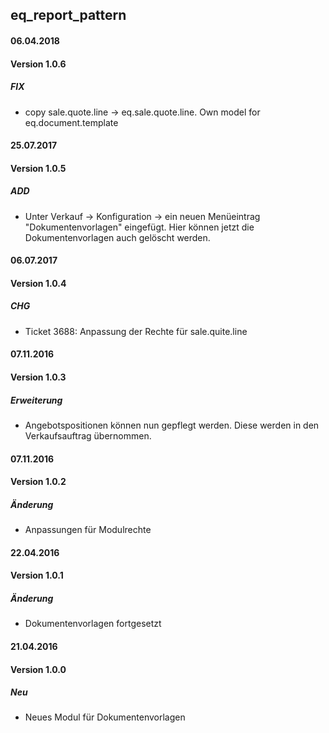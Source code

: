 ## eq_report_pattern 

#### 06.04.2018
#### Version 1.0.6
##### FIX
- copy sale.quote.line -> eq.sale.quote.line. Own model for eq.document.template

#### 25.07.2017
#### Version 1.0.5
##### ADD
- Unter Verkauf -> Konfiguration -> ein neuen Menüeintrag "Dokumentenvorlagen" eingefügt. Hier können jetzt die Dokumentenvorlagen auch gelöscht werden.

#### 06.07.2017
#### Version 1.0.4
##### CHG
- Ticket 3688: Anpassung der Rechte für sale.quite.line


#### 07.11.2016
#### Version 1.0.3
##### Erweiterung
- Angebotspositionen können nun gepflegt werden. Diese werden in den Verkaufsauftrag übernommen.

#### 07.11.2016
#### Version 1.0.2
##### Änderung
- Anpassungen für Modulrechte


#### 22.04.2016
#### Version 1.0.1
##### Änderung
- Dokumentenvorlagen fortgesetzt

#### 21.04.2016
#### Version 1.0.0
##### Neu
- Neues Modul für Dokumentenvorlagen